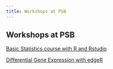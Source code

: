 ```yaml
---
title: Workshops at PSB
---
```


## Workshops at PSB

[Basic Statistics course with R and Rstudio](https://github.com/vstorme/basicstat)

[Differential Gene Expression with edgeR](https://github.com/vstorme/edgeR)
